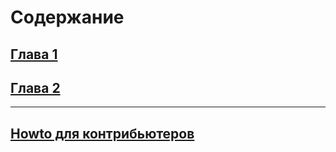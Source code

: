 # Содержание

## [Глава 1](chapter1.md)

## [Глава 2](chapter2.md)

---

## [Howto для контрибьютеров](howto.md)
